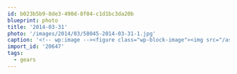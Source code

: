 ```yaml
---
id: b023b5b9-8de3-490d-8f04-c1d1bc3da20b
blueprint: photo
title: '2014-03-31'
photo: '/images/2014/03/58045-2014-03-31-1.jpg'
caption: '<!-- wp:image --><figure class="wp-block-image"><img src="/assets/images/2014/03/58045-2014-03-31-1.jpg" /></figure><!-- /wp:image --><!-- wp:paragraph --><p>#gears. Final repairs to 5th gear on the SX4</p><!-- /wp:paragraph -->'
import_id: '20647'
tags:
  - gears
---
```

